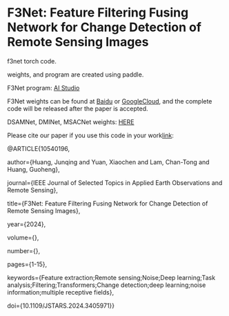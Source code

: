 # F3Net: Feature Filtering Fusing Network for Change Detection of Remote Sensing Images
f3net torch code. 

weights, and program are created using paddle.

F3Net program: [AI Studio](https://aistudio.baidu.com/projectdetail/7967708?sUid=285037&shared=1&ts=1717043536848)

F3Net weights can be found at [Baidu](https://aistudio.baidu.com/datasetdetail/250593) or [GoogleCloud](https://drive.google.com/file/d/1YbskRCxcS6AhDsuiIM38WYYiiB5o-rfu/view?usp=sharing), and the complete code will be released after the paper is accepted.

DSAMNet, DMINet, MSACNet weights: [HERE](https://drive.google.com/drive/folders/1omjiY44rFSDU50-FvSxkv_jWQ9e1NawL?usp=sharing)

Please cite our paper if you use this code in your work[link](https://ieeexplore.ieee.org/document/10540196):

@ARTICLE{10540196,

  author={Huang, Junqing and Yuan, Xiaochen and Lam, Chan-Tong and Huang, Guoheng},
  
  journal={IEEE Journal of Selected Topics in Applied Earth Observations and Remote Sensing}, 
  
  title={F3Net: Feature Filtering Fusing Network for Change Detection of Remote Sensing Images}, 
  
  year={2024},
  
  volume={},
  
  number={},
  
  pages={1-15},
  
  keywords={Feature extraction;Remote sensing;Noise;Deep learning;Task analysis;Filtering;Transformers;Change detection;deep learning;noise information;multiple receptive fields},
  
  doi={10.1109/JSTARS.2024.3405971}}
